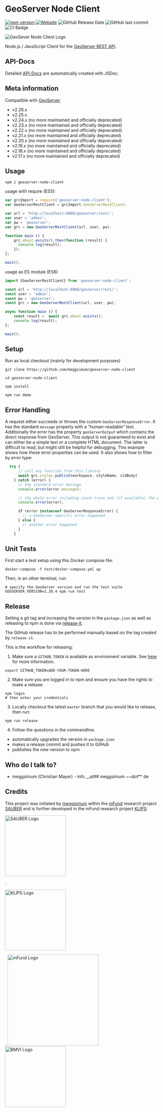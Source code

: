 # GeoServer Node Client

[![npm version](https://badge.fury.io/js/geoserver-node-client.svg)](https://www.npmjs.com/package/geoserver-node-client)
[![Website](https://img.shields.io/website?up_message=API-Docs&url=https%3A%2F%2Fmeggsimum.github.io%2Fgeoserver-node-client%2F)](https://meggsimum.github.io/geoserver-node-client)
![GitHub Release Date](https://img.shields.io/github/release-date/meggsimum/geoserver-node-client)
![GitHub last commit](https://img.shields.io/github/last-commit/meggsimum/geoserver-node-client)
![CI Badge](https://github.com/meggsimum/geoserver-node-client/actions/workflows/ci-geoserver-node-client.yml/badge.svg)

![GeoSever Node Client Logo](/img/geoserver-node-client-logo_150px.png)

Node.js / JavaScript Client for the [GeoServer REST API](https://docs.geoserver.org/stable/en/user/rest/).

## API-Docs

Detailed [API-Docs](https://meggsimum.github.io/geoserver-node-client/) are automatically created with JSDoc.

## Meta information

Compatible with [GeoServer](https://geoserver.org)

- v2.26.x
- v2.25.x
- v2.24.x (no more maintained and officially deprecated)
- v2.23.x (no more maintained and officially deprecated)
- v2.22.x (no more maintained and officially deprecated)
- v2.21.x (no more maintained and officially deprecated)
- v2.20.x (no more maintained and officially deprecated)
- v2.19.x (no more maintained and officially deprecated)
- v2.18.x (no more maintained and officially deprecated)
- v2.17.x (no more maintained and officially deprecated)

## Usage

```shell
npm i geoserver-node-client
```

usage with require (ES5):

```js
var grcImport = require('geoserver-node-client');
var GeoServerRestClient = grcImport.GeoServerRestClient;

var url = 'http://localhost:8080/geoserver/rest/';
var user = 'admin';
var pw = 'geoserver';
var grc = new GeoServerRestClient(url, user, pw);

function main () {
    grc.about.exists().then(function (result) {
      console.log(result);
    });
};

main();
```

usage as ES module (ES6)

```js
import {GeoServerRestClient} from 'geoserver-node-client';

const url = 'http://localhost:8080/geoserver/rest/';
const user = 'admin';
const pw = 'geoserver';
const grc = new GeoServerRestClient(url, user, pw);

async function main () {
    const result =  await grc.about.exists();
    console.log(result);
};

main();
```

## Setup

Run as local checkout (mainly for development purposes)

```shell
git clone https://github.com/meggsimum/geoserver-node-client

cd geoserver-node-client

npm install

npm run demo
```

## Error Handling

A request either succeeds or throws the custom `GeoServerResponseError`. It has the standard `message` property with a "human-readable" text. Additionally the error has the property `geoServerOutput` which contains the direct response from GeoServer. This output is not guaranteed to exist and can either be a simple text or a complete HTML document. The latter is difficult to read, but might still be helpful for debugging. This example shows how these error properties can be used. It also shows how to filter by error type:

```javascript
  try {
      // call any function from this library
      await grc.styles.publish(workspace, styleName, sldBody)
    } catch (error) {
      // the standard error message
      console.error(error.message);

      // the whole error including stack trace and (if available) the property 'geoServerOutput'
      console.error(error);

      if (error instanceof GeoServerResponseError) {
        // a GeoServer specific error happened
      } else {
        // another error happened
      }
    }
```

## Unit Tests

First start a test setup using this Docker compose file:

```shell
docker-compose -f test/docker-compose.yml up
```

Then, in an other terminal, run:

```shell
# specify the GeoServer version and run the test suite
GEOSERVER_VERSION=2.20.4 npm run test
```

## Release

Setting a git tag and increasing the version in the `package.json` as well as releasing to npm is done via [release-it](https://github.com/release-it/release-it).

The GitHub release has to be performed manually based on the tag created by `release-it`.

This is the workflow for releasing:

1. Make sure a `GITHUB_TOKEN` is available as environment variable. See [here](https://github.com/release-it/release-it/blob/master/docs/github-releases.md) for more information.

```shell
export GITHUB_TOKEN=ADD-YOUR-TOKEN-HERE
```

2. Make sure you are logged in to npm and ensure you have the rights to make a release.

```shell
npm login
# then enter your credentials
```

3. Locally checkout the latest `master` branch that you would like to release, then run:

```shell
npm run release
```

4. Follow the questions in the commandline.
  - automatically upgrades the version in `package.json`
  - makes a release commit and pushes it to GitHub
  - publishes the new version to npm

## Who do I talk to?

- meggsimum (Christian Mayer) - info __at## meggsimum ~~dot** de

## Credits

This project was initiated by [meggsimum](https://meggsimum.de) within the [mFund](https://www.bmvi.de/EN/Topics/Digital-Matters/mFund/mFund.html) research project [SAUBER](https://sauber-projekt.de/) and is further developed in the mFund research project [KLIPS](http://www.klips-projekt.de/):
<p><img src="https://sauber-projekt.de/wp-content/uploads/2018/12/SAG_SAUBER_Logo_Dez3_transparent-1-e1543843688935.png" alt="SAUBER Logo" width="200"/></p>.
<p><img src="http://www.klips-projekt.de/wp-content/uploads/2021/02/SAG_KLIPS-Logo_Jan21.png" alt="KLIPS Logo" width="200"/></p>.

<img src="https://sauber-projekt.de/wp-content/uploads/2018/12/mfund-logo-download-e1547545420815-300x77.jpg" alt="mFund Logo" width="300"/>
<img src="https://sauber-projekt.de/wp-content/uploads/2019/06/BMVI_Fz_2017_Office_Farbe_de_Bundestag-400x402.png" alt="BMVI Logo" height="200"/>
